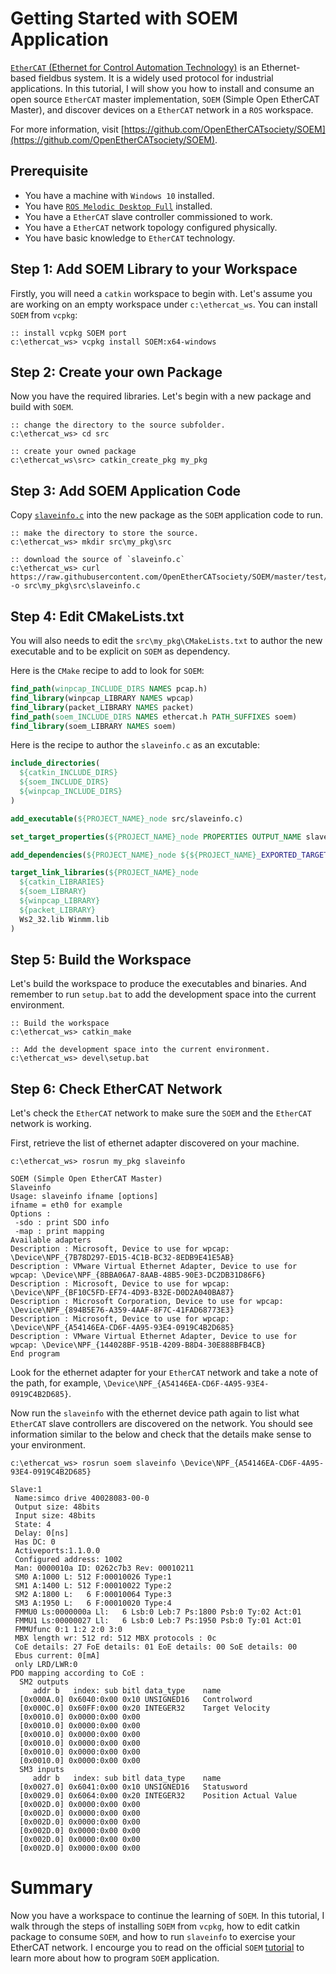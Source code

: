 Getting Started with SOEM Application
==============================================

[`EtherCAT` (Ethernet for Control Automation Technology)](https://www.ethercat.org/) is an Ethernet-based fieldbus system.
It is a widely used protocol for industrial applications.
In this tutorial, I will show you how to install and consume an open source `EtherCAT` master implementation, `SOEM` (Simple Open EtherCAT Master), and discover devices on a `EtherCAT` network in a `ROS` workspace.

For more information, visit [https://github.com/OpenEtherCATsociety/SOEM](https://github.com/OpenEtherCATsociety/SOEM).

## Prerequisite

  * You have a machine with `Windows 10` installed.
  * You have [`ROS Melodic Desktop Full`](https://wiki.ros.org/Installation/Windows) installed.
  * You have a `EtherCAT` slave controller commissioned to work.
  * You have a `EtherCAT` network topology configured physically.
  * You have basic knowledge to `EtherCAT` technology.

## Step 1: Add SOEM Library to your Workspace

Firstly, you will need a `catkin` workspace to begin with.
Let's assume you are working on an empty workspace under `c:\ethercat_ws`.
You can install `SOEM` from `vcpkg`:

```no-highlight
:: install vcpkg SOEM port
c:\ethercat_ws> vcpkg install SOEM:x64-windows
```

## Step 2: Create your own Package

Now you have the required libraries.
Let's begin with a new package and build with `SOEM`.

```no-highlight
:: change the directory to the source subfolder.
c:\ethercat_ws> cd src

:: create your owned package
c:\ethercat_ws\src> catkin_create_pkg my_pkg
```

## Step 3: Add SOEM Application Code

Copy [`slaveinfo.c`](https://raw.githubusercontent.com/OpenEtherCATsociety/SOEM/master/test/linux/slaveinfo/slaveinfo.c) into the new package as the `SOEM` application code to run.

```no-highlight
:: make the directory to store the source.
c:\ethercat_ws> mkdir src\my_pkg\src

:: download the source of `slaveinfo.c`
c:\ethercat_ws> curl https://raw.githubusercontent.com/OpenEtherCATsociety/SOEM/master/test/linux/slaveinfo/slaveinfo.c -o src\my_pkg\src\slaveinfo.c
```

## Step 4: Edit CMakeLists.txt

You will also needs to edit the `src\my_pkg\CMakeLists.txt` to author the new executable and to be explicit on `SOEM` as dependency.

Here is the `CMake` recipe to add to look for `SOEM`:

```cmake
find_path(winpcap_INCLUDE_DIRS NAMES pcap.h)
find_library(winpcap_LIBRARY NAMES wpcap)
find_library(packet_LIBRARY NAMES packet)
find_path(soem_INCLUDE_DIRS NAMES ethercat.h PATH_SUFFIXES soem)
find_library(soem_LIBRARY NAMES soem)
```

Here is the recipe to author the `slaveinfo.c` as an excutable:

```cmake
include_directories(
  ${catkin_INCLUDE_DIRS}
  ${soem_INCLUDE_DIRS}
  ${winpcap_INCLUDE_DIRS}
)

add_executable(${PROJECT_NAME}_node src/slaveinfo.c)

set_target_properties(${PROJECT_NAME}_node PROPERTIES OUTPUT_NAME slaveinfo PREFIX "")

add_dependencies(${PROJECT_NAME}_node ${${PROJECT_NAME}_EXPORTED_TARGETS} ${catkin_EXPORTED_TARGETS})

target_link_libraries(${PROJECT_NAME}_node
  ${catkin_LIBRARIES}
  ${soem_LIBRARY}
  ${winpcap_LIBRARY}
  ${packet_LIBRARY}
  Ws2_32.lib Winmm.lib
)
```

## Step 5: Build the Workspace

Let's build the workspace to produce the executables and binaries.
And remember to run `setup.bat` to add the development space into the current environment.

```no-highlight
:: Build the workspace
c:\ethercat_ws> catkin_make

:: Add the development space into the current environment.
c:\ethercat_ws> devel\setup.bat
```

## Step 6: Check EtherCAT Network

Let's check the `EtherCAT` network to make sure the `SOEM` and the `EtherCAT` network is working.

First, retrieve the list of ethernet adapter discovered on your machine.

```no-highlight
c:\ethercat_ws> rosrun my_pkg slaveinfo

SOEM (Simple Open EtherCAT Master)
Slaveinfo
Usage: slaveinfo ifname [options]
ifname = eth0 for example
Options :
 -sdo : print SDO info
 -map : print mapping
Available adapters
Description : Microsoft, Device to use for wpcap: \Device\NPF_{7B78D297-ED15-4C1B-BC32-8EDB9E41E5AB}
Description : VMware Virtual Ethernet Adapter, Device to use for wpcap: \Device\NPF_{8BBA06A7-8AAB-48B5-90E3-DC2DB31D86F6}
Description : Microsoft, Device to use for wpcap: \Device\NPF_{BF10C5FD-EF74-4D93-B32E-D0D2A040BA87}
Description : Microsoft Corporation, Device to use for wpcap: \Device\NPF_{894B5E76-A359-4AAF-8F7C-41FAD68773E3}
Description : Microsoft, Device to use for wpcap: \Device\NPF_{A54146EA-CD6F-4A95-93E4-0919C4B2D685}
Description : VMware Virtual Ethernet Adapter, Device to use for wpcap: \Device\NPF_{144028BF-951B-4209-B8D4-30E888BFB4CB}
End program
```

Look for the ethernet adapter for your `EtherCAT` network and take a note of the path, for example, `\Device\NPF_{A54146EA-CD6F-4A95-93E4-0919C4B2D685}`.

Now run the `slaveinfo` with the ethernet device path again to list what `EtherCAT` slave controllers are discovered on the network.
You should see information similar to the below and check that the details make sense to your environment.

```no-highlight
c:\ethercat_ws> rosrun soem slaveinfo \Device\NPF_{A54146EA-CD6F-4A95-93E4-0919C4B2D685}

Slave:1
 Name:simco drive 40028083-00-0
 Output size: 48bits
 Input size: 48bits
 State: 4
 Delay: 0[ns]
 Has DC: 0
 Activeports:1.1.0.0
 Configured address: 1002
 Man: 0000010a ID: 0262c7b3 Rev: 00010211
 SM0 A:1000 L: 512 F:00010026 Type:1
 SM1 A:1400 L: 512 F:00010022 Type:2
 SM2 A:1800 L:   6 F:00010064 Type:3
 SM3 A:1950 L:   6 F:00010020 Type:4
 FMMU0 Ls:0000000a Ll:   6 Lsb:0 Leb:7 Ps:1800 Psb:0 Ty:02 Act:01
 FMMU1 Ls:00000027 Ll:   6 Lsb:0 Leb:7 Ps:1950 Psb:0 Ty:01 Act:01
 FMMUfunc 0:1 1:2 2:0 3:0
 MBX length wr: 512 rd: 512 MBX protocols : 0c
 CoE details: 27 FoE details: 01 EoE details: 00 SoE details: 00
 Ebus current: 0[mA]
 only LRD/LWR:0
PDO mapping according to CoE :
  SM2 outputs
     addr b   index: sub bitl data_type    name
  [0x000A.0] 0x6040:0x00 0x10 UNSIGNED16   Controlword
  [0x000C.0] 0x60FF:0x00 0x20 INTEGER32    Target Velocity
  [0x0010.0] 0x0000:0x00 0x00
  [0x0010.0] 0x0000:0x00 0x00
  [0x0010.0] 0x0000:0x00 0x00
  [0x0010.0] 0x0000:0x00 0x00
  [0x0010.0] 0x0000:0x00 0x00
  [0x0010.0] 0x0000:0x00 0x00
  SM3 inputs
     addr b   index: sub bitl data_type    name
  [0x0027.0] 0x6041:0x00 0x10 UNSIGNED16   Statusword
  [0x0029.0] 0x6064:0x00 0x20 INTEGER32    Position Actual Value
  [0x002D.0] 0x0000:0x00 0x00
  [0x002D.0] 0x0000:0x00 0x00
  [0x002D.0] 0x0000:0x00 0x00
  [0x002D.0] 0x0000:0x00 0x00
  [0x002D.0] 0x0000:0x00 0x00
  [0x002D.0] 0x0000:0x00 0x00
```

# Summary

Now you have a workspace to continue the learning of `SOEM`.
In this tutorial, I walk through the steps of installing `SOEM` from `vcpkg`, how to edit catkin package to consume `SOEM`, and how to run `slaveinfo` to exercise your EtherCAT network.
I encourge you to read on the official `SOEM` [tutorial](https://openethercatsociety.github.io/doc/soem/tutorial_8txt.html) to learn more about how to program `SOEM` application.
